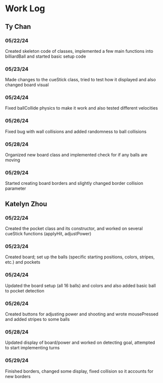 # Work Log

## Ty Chan

### 05/22/24

Created skeleton code of classes, implemented a few main functions into billiardBall and started basic setup code

### 05/23/24

Made changes to the cueStick class, tried to test how it displayed and also changed board visual

### 05/24/24

Fixed ballCollide physics to make it work and also tested different velocities

### 05/26/24

Fixed bug with wall collisions and added randomness to ball collisions

### 05/28/24

Organized new board class and implemented check for if any balls are moving

### 05/29/24

Started creating board borders and slightly changed border collision parameter

## Katelyn Zhou

### 05/22/24

Created the pocket class and its constructor, and worked on several cueStick functions (applyHit, adjustPower)

### 05/23/24

Created board; set up the balls (specific starting positions, colors, stripes, etc.) and pockets

### 05/24/24

Updated the board setup (all 16 balls) and colors and also added basic ball to pocket detection

### 05/26/24

Created buttons for adjusting power and shooting and wrote mousePressed and added stripes to some balls

### 05/28/24

Updated display of board/power and worked on detecting goal, attempted to start implementing turns

### 05/29/24

Finished borders, changed some display, fixed collision so it accounts for new borders